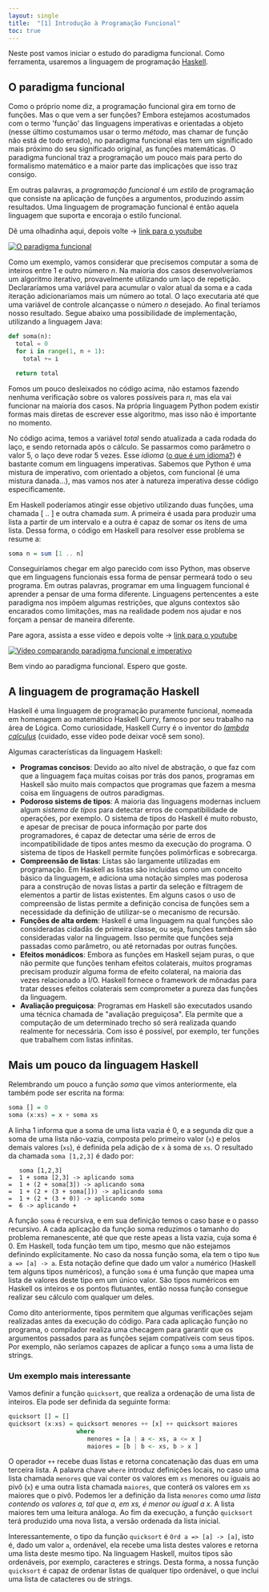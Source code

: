 ```yaml
---
layout: single
title:  "[1] Introdução à Programação Funcional"
toc: true
---
```


Neste post vamos iniciar o estudo do paradigma funcional. Como ferramenta, usaremos a linguagem de programação [Haskell](https://www.haskell.org/).


## O paradigma funcional

Como o próprio nome diz, a programação funcional gira em torno de funções. Mas o que vem a ser funções? Embora estejamos acostumados com o termo 'função' das linguagens imperativas e orientadas a objeto (nesse último costumamos usar o termo *método*, mas chamar de função não está de todo errado), no paradigma funcional elas tem um significado mais próximo do seu significado original, as funções matemáticas. O paradigma funcional traz a programação um pouco mais para perto do formalismo matemático e a maior parte das implicações que isso traz consigo.

Em outras palavras, a *programação funcional* é um *estilo* de programação que consiste na aplicação de funções a argumentos, produzindo assim resultados. Uma linguagem de programação funcional é então aquela linguagem que suporta e encoraja o estilo funcional.

Dê uma olhadinha aqui, depois volte -> [link para o youtube](https://www.youtube.com/watch?v=LnX3B9oaKzw)

[![O paradigma funcional](https://img.youtube.com/vi/LnX3B9oaKzw/0.jpg)](https://www.youtube.com/watch?v=LnX3B9oaKzw)

Como um exemplo, vamos considerar que precisemos computar a soma de inteiros entre 1 e outro número *n*. Na maioria dos casos desenvolveríamos um algoritmo iterativo, provavelmente utilizando um laço de repetição. Declararíamos uma variável para acumular o valor atual da soma e a cada iteração adicionaríamos mais um número ao total. O laço executaria até que uma variável de controle alcançasse o número *n* desejado. Ao final teríamos nosso resultado. Segue abaixo uma possibilidade de implementação, utilizando a linguagem Java:

```python
def soma(n):
  total = 0
  for i in range(1, n + 1):
    total += i

  return total
```

Fomos um pouco desleixados no código acima, não estamos fazendo nenhuma verificação sobre os valores possíveis para *n*, mas ela vai funcionar na maioria dos casos. Na própria linguagem Python podem existir formas mais diretas de escrever esse algoritmo, mas isso não é importante no momento.

No código acima, temos a variável *total* sendo atualizada a cada rodada do laço, e sendo retornada após o cálculo. Se passarmos como parâmetro o valor 5, o laço deve rodar 5 vezes. Esse *idioma* ([o que é um idioma?](https://stackoverflow.com/questions/302459/what-is-a-programming-idiom)) é bastante comum em linguagens imperativas. Sabemos que Python é uma mistura de imperativo, com orientado a objetos, com funcional (é uma mistura danada...), mas vamos nos ater à natureza imperativa desse código especificamente.

Em Haskell poderíamos atingir esse objetivo utilizando duas funções, uma chamada [ .. ] e outra chamada *sum*. A primeira é usada para produzir uma lista a partir de um intervalo e a outra é capaz de somar os itens de uma lista. Dessa forma, o código em Haskell para resolver esse problema se resume a:

```haskell
soma n = sum [1 .. n]
```

Conseguiríamos chegar em algo parecido com isso Python, mas observe que em linguagens funcionais essa forma de pensar permeará todo o seu programa. Em outras palavras, programar em uma linguagem funcional é aprender a pensar de uma forma diferente. Linguagens pertencentes a este paradigma nos impõem algumas restrições, que alguns contextos são encarados como limitações, mas na realidade podem nos ajudar e nos forçam a pensar de maneira diferente.

Pare agora, assista a esse vídeo e depois volte -> [link para o youtube](https://www.youtube.com/watch?v=sqV3pL5x8PI)

[![Vídeo comparando paradigma funcional e imperativo](https://img.youtube.com/vi/sqV3pL5x8PI/0.jpg)](https://www.youtube.com/watch?v=sqV3pL5x8PI)

Bem vindo ao paradigma funcional. Espero que goste.

## A linguagem de programação Haskell

Haskell é uma linguagem de programação puramente funcional, nomeada em homenagem ao matemático Haskell Curry, famoso por seu trabalho na área de Lógica. Como curiosidade, Haskell Curry é o inventor do [*lambda calculus*](https://www.youtube.com/watch?v=eis11j_iGMs) (cuidado, esse vídeo pode deixar você sem sono).

Algumas características da linguagem Haskell:
+ **Programas concisos**: Devido ao alto nível de abstração, o que faz com que a linguagem faça muitas coisas por trás dos panos, programas em Haskell são muito mais compactos que programas que fazem a mesma coisa em linguagens de outros paradigmas.
+ **Podoroso sistems de tipos**: A maioria das linguagens modernas incluem algum *sistema de tipos* para detectar erros de compatibilidade de operações, por exemplo. O sistema de tipos do Haskell é muito robusto, e apesar de precisar de pouca informação por parte dos programadores, é capaz de detectar uma série de erros de incompatibilidade de tipos antes mesmo da execução do programa. O sistema de tipos de Haskell permite funções polimórficas e sobrecarga.
+ **Compreensão de listas**: Listas são largamente utilizadas em programação. Em Haskell as listas são incluídas como um conceito básico da linguagem, e adiciona uma notação simples mas poderosa para a construção de novas listas a partir da seleção e filtragem de elementos a partir de listas existentes. Em alguns casos o uso de compreensão de listas permite a definição concisa de funções sem a necessidade da definição de utilizar-se o mecanismo de recursão.
+ **Funções de alta ordem**: Haskell é uma linguagem na qual funções são consideradas cidadãs de primeira classe, ou seja, funções também são consideradas valor na linguagem. Isso permite que funções seja passadas como parâmetro, ou até retornadas por outras funções.
+ **Efeitos monádicos**: Embora as funções em Haskell sejam puras, o que não permite que funções tenham efeitos colaterais, muitos programas precisam produzir alguma forma de efeito colateral, na maioria das vezes relacionado a I/O. Haskell fornece o framework de mônadas para tratar desses efeitos colaterais sem comprometer a pureza das funções da linguagem.
+ **Avaliação preguiçosa**: Programas em Haskell são executados usando uma técnica chamada de "avaliação preguiçosa". Ela permite que a computação de um determinado trecho só será realizada quando realmente for necessária. Com isso é possível, por exemplo, ter funções que trabalhem com listas infinitas.


## Mais um pouco da linguagem Haskell

Relembrando um pouco a função *soma* que vimos anteriormente, ela também pode ser escrita na forma:

```haskell
soma [] = 0
soma (x:xs) = x + soma xs
```

A linha 1 informa que a soma de uma lista vazia é 0, e a segunda diz que a soma de uma lista não-vazia, composta pelo primeiro valor (`x`) e pelos demais valores (`xs`), é definida pela adição de `x` à soma de `xs`. O resultado da chamada `soma [1,2,3]` é dado por:

```
   soma [1,2,3]
=  1 + soma [2,3] -> aplicando soma
=  1 + (2 + soma[3]) -> aplicando soma
=  1 + (2 + (3 + soma[])) -> aplicando soma
=  1 + (2 + (3 + 0)) -> aplicando soma
=  6 -> aplicando +
```

A função `soma` é recursiva, e em sua definição temos o caso base e o passo recursivo. A cada aplicação da função soma reduzimos o tamanho do problema remanescente, até que que reste apeas a lista vazia, cuja soma é 0. Em Haskell, toda função tem um tipo, mesmo que não estejamos definindo explícitamente. No caso da nossa função soma, ela tem o tipo `Num a => [a] -> a`. Esta notação define que dado um valor `a` numérico (Haskell tem alguns tipos numéricos), a função `soma` é uma função que mapea uma lista de valores deste tipo em um único valor. São tipos numéricos em Haskell os inteiros e os pontos flutuantes, então nossa função consegue realizar seu cálculo com qualquer um deles.

Como dito anteriormente, tipos permitem que algumas verificações sejam realizadas antes da execução do código. Para cada aplicação função no programa, o compilador realiza uma checagem para garantir que os argumentos passados para as funções sejam compatíveis com seus tipos. Por exemplo, não seríamos capazes de aplicar a funço `soma` a uma lista de strings.


### Um exemplo mais interessante

Vamos definir a função `quicksort`, que realiza a ordenação de uma lista de inteiros. Ela pode ser definida da seguinte forma:

```haskell
quicksort [] = []
quicksort (x:xs) = quicksort menores ++ [x] ++ quicksort maiores
                   where
                      menores = [a | a <- xs, a <= x ]
                      maiores = [b | b <- xs, b > x ]
```

O operador `++` recebe duas listas e retorna concatenação das duas em uma terceira lista. A palavra chave `where` introduz definições locais, no caso uma lista chamada `menores` que vai conter os valores em `xs` menores ou iguais ao pivô (`x`) e uma outra lista chamada `maiores`, que conterá os valores em `xs` maiores que o pivô. Podemos ler a definição da lista `menores` como *uma lista contendo os valores a, tal que a, em xs, é menor ou igual a x*. A lista maiores tem uma leitura análoga. Ao fim da execução, a função `quicksort` terá produzido uma nova lista, a versão ordenada da lista inicial.

Interessantemente, o tipo da função `quicksort` é `Ord a => [a] -> [a]`, isto é, dado um valor `a`, ordenável, ela recebe uma lista destes valores e retorna uma lista deste mesmo tipo. Na linguagem Haskell, muitos tipos são ordenáveis, por exemplo, caracteres e strings. Desta forma, a nossa função `quicksort` é capaz de ordenar listas de qualquer tipo ordenável, o que inclui uma lista de catacteres ou de strings.
